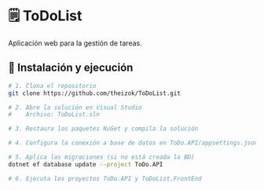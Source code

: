 # 🗒️ ToDoList

Aplicación web para la gestión de tareas.



## 🚀 Instalación y ejecución

```bash
# 1. Clona el repositorio
git clone https://github.com/theizok/ToDoList.git

# 2. Abre la solución en Visual Studio
#    Archivo: ToDoList.sln

# 3. Restaura los paquetes NuGet y compila la solución

# 4. Configura la conexión a base de datos en ToDo.API/appsettings.json

# 5. Aplica las migraciones (si no está creada la BD)
dotnet ef database update --project ToDo.API

# 6. Ejecuta los proyectos ToDo.API y ToDoList.FrontEnd
